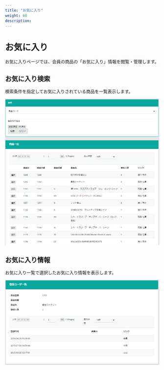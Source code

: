 ```yaml
---
title: "お気に入り"
weight: 60
description: 
---
```


# お気に入り
お気に入りページでは、会員の商品の「お気に入り」情報を閲覧・管理します。

## お気に入り検索
検索条件を指定してお気に入りされている商品を一覧表示します。

![検索](search.png)

## お気に入り情報
お気に入り一覧で選択したお気に入り情報を表示します。  

![詳細](detail.png)

